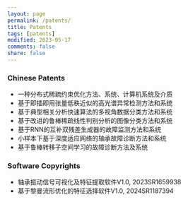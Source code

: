 ```yaml
---
layout: page
permalink: /patents/
title: Patents
tags: [patents]
modified: 2023-05-17 
comments: false
share: false
---
```



### Chinese Patents
* 一种分布式稀疏约束优化方法、系统、计算机系统及介质 <br>
* 基于即插即用张量低秩近似的高光谱异常检测方法和系统 <br>
* 基于典型相关分析快速算法的多视角数据分类方法和系统 <br>
* 基于改进的鲁棒稀疏线性判别分析的图像分类方法和系统 <br>
* 基于RNN的互补双残差生成器的故障监测方法和系统 <br>
* 小样本下基于深度适应网络的轴承故障诊断方法和系统 <br>
* 基于鲁棒转移子空间学习的故障诊断方法及系统 <br>


### Software Copyrights
* 轴承振动信号可视化及特征提取软件V1.0, 2023SR1659938 <br>
* 基于黎曼流形优化的特征选择软件V1.0, 2024SR1187394 <br>

